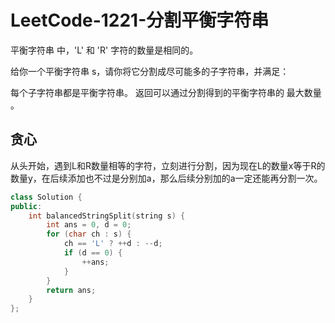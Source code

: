 # LeetCode-1221-分割平衡字符串

平衡字符串 中，'L' 和 'R' 字符的数量是相同的。

给你一个平衡字符串 s，请你将它分割成尽可能多的子字符串，并满足：

每个子字符串都是平衡字符串。
返回可以通过分割得到的平衡字符串的 最大数量 。

## 贪心

从头开始，遇到L和R数量相等的字符，立刻进行分割，因为现在L的数量x等于R的数量y，在后续添加也不过是分别加a，那么后续分别加的a一定还能再分割一次。

```C++
class Solution {
public:
    int balancedStringSplit(string s) {
        int ans = 0, d = 0;
        for (char ch : s) {
            ch == 'L' ? ++d : --d;
            if (d == 0) {
                ++ans;
            }
        }
        return ans;
    }
};
```
